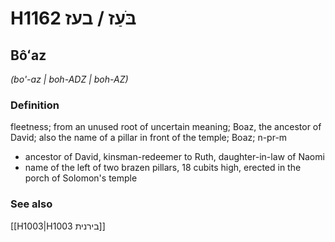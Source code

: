 # H1162 בֹּעַז / בעז

## Bôʻaz

_(bo'-az | boh-ADZ | boh-AZ)_

### Definition

fleetness; from an unused root of uncertain meaning; Boaz, the ancestor of David; also the name of a pillar in front of the temple; Boaz; n-pr-m

- ancestor of David, kinsman-redeemer to Ruth, daughter-in-law of Naomi
- name of the left of two brazen pillars, 18 cubits high, erected in the porch of Solomon's temple

### See also

[[H1003|H1003 בירנית]]
